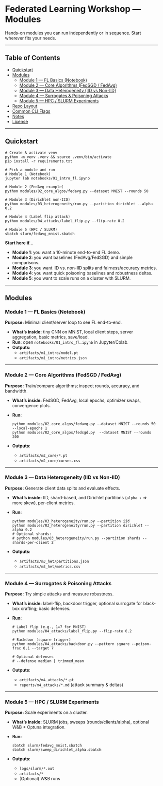 # Federated Learning Workshop — Modules

Hands-on modules you can run independently or in sequence. Start wherever fits your needs.

---

## Table of Contents
- [Quickstart](#quickstart)
- [Modules](#modules)
  - [Module 1 — FL Basics (Notebook)](#module-1--fl-basics-notebook)
  - [Module 2 — Core Algorithms (FedSGD / FedAvg)](#module-2--core-algorithms-fedsgd--fedavg)
  - [Module 3 — Data Heterogeneity (IID vs Non-IID)](#module-3--data-heterogeneity-iid-vs-non-iid)
  - [Module 4 — Surrogates & Poisoning Attacks](#module-4--surrogates--poisoning-attacks)
  - [Module 5 — HPC / SLURM Experiments](#module-5--hpc--slurm-experiments)
- [Repo Layout](#repo-layout)
- [Common CLI Flags](#common-cli-flags)
- [Notes](#notes)
- [License](#license)

---

## Quickstart

    # Create & activate venv
    python -m venv .venv && source .venv/bin/activate
    pip install -r requirements.txt

    # Pick a module and run
    # Module 1 (Notebook)
    jupyter lab notebooks/01_intro_fl.ipynb

    # Module 2 (FedAvg example)
    python modules/02_core_algos/fedavg.py --dataset MNIST --rounds 50

    # Module 3 (Dirichlet non-IID)
    python modules/03_heterogeneity/run.py --partition dirichlet --alpha 0.2

    # Module 4 (Label flip attack)
    python modules/04_attacks/label_flip.py --flip-rate 0.2

    # Module 5 (HPC / SLURM)
    sbatch slurm/fedavg_mnist.sbatch

**Start here if…**
- **Module 1**: you want a 10-minute end-to-end FL demo.
- **Module 2**: you want baselines (FedAvg/FedSGD) and simple comparisons.
- **Module 3**: you want IID vs. non-IID splits and fairness/accuracy metrics.
- **Module 4**: you want quick poisoning baselines and robustness deltas.
- **Module 5**: you want to scale runs on a cluster with SLURM.

---

## Modules

### Module 1 — FL Basics (Notebook)
**Purpose:** Minimal client/server loop to see FL end-to-end.

- **What’s inside:** tiny CNN on MNIST, local client steps, server aggregation, basic metrics, save/load.
- **Run:** open `notebooks/01_intro_fl.ipynb` in Jupyter/Colab.
- **Outputs:**
  - `artifacts/m1_intro/model.pt`
  - `artifacts/m1_intro/metrics.json`

---

### Module 2 — Core Algorithms (FedSGD / FedAvg)
**Purpose:** Train/compare algorithms; inspect rounds, accuracy, and bandwidth.

- **What’s inside:** FedSGD, FedAvg, local epochs, optimizer swaps, convergence plots.
- **Run:**

      python modules/02_core_algos/fedavg.py --dataset MNIST --rounds 50 --local-epochs 1
      python modules/02_core_algos/fedsgd.py  --dataset MNIST --rounds 200

- **Outputs:**
  - `artifacts/m2_core/*.pt`
  - `artifacts/m2_core/curves.csv`

---

### Module 3 — Data Heterogeneity (IID vs Non-IID)
**Purpose:** Generate client data splits and evaluate effects.

- **What’s inside:** IID, shard-based, and Dirichlet partitions (`alpha ↓` ⇒ more skew), per-client metrics.
- **Run:**

      python modules/03_heterogeneity/run.py --partition iid
      python modules/03_heterogeneity/run.py --partition dirichlet --alpha 0.2
      # Optional shards:
      # python modules/03_heterogeneity/run.py --partition shards --shards-per-client 2

- **Outputs:**
  - `artifacts/m3_het/partitions.json`
  - `artifacts/m3_het/metrics.csv`

---

### Module 4 — Surrogates & Poisoning Attacks
**Purpose:** Try simple attacks and measure robustness.

- **What’s inside:** label-flip, backdoor trigger, optional surrogate for black-box crafting; basic defenses.
- **Run:**

      # Label flip (e.g., 1↔7 for MNIST)
      python modules/04_attacks/label_flip.py --flip-rate 0.2

      # Backdoor (square trigger)
      python modules/04_attacks/backdoor.py --pattern square --poison-frac 0.1 --target 7

      # Optional defenses
      # --defense median | trimmed_mean

- **Outputs:**
  - `artifacts/m4_attacks/*.pt`
  - `reports/m4_attacks/*.md` (attack summary & deltas)

---

### Module 5 — HPC / SLURM Experiments
**Purpose:** Scale experiments on a cluster.

- **What’s inside:** SLURM jobs, sweeps (rounds/clients/alpha), optional W&B + Optuna integration.
- **Run:**

      sbatch slurm/fedavg_mnist.sbatch
      sbatch slurm/sweep_dirichlet_alpha.sbatch

- **Outputs:**
  - `logs/slurm/*.out`
  - `artifacts/*`
  - (Optional) W&B runs

